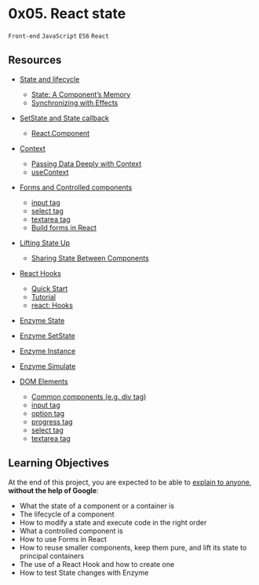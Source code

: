 # 0x05. React state

`Front-end` `JavaScript` `ES6` `React`

## Resources

- [State and lifecycle](https://legacy.reactjs.org/docs/state-and-lifecycle.html)
  - [State: A Component’s Memory](https://react.dev/learn/state-a-components-memory)
  - [Synchronizing with Effects](https://react.dev/learn/synchronizing-with-effects)
- [SetState and State callback](https://legacy.reactjs.org/docs/react-component.html)
  - [React.Component](https://react.dev/reference/react/Component)
- [Context](https://legacy.reactjs.org/docs/context.html)
  - [Passing Data Deeply with Context](https://react.dev/learn/passing-data-deeply-with-context)
  - [useContext](https://react.dev/reference/react/useContext)
- [Forms and Controlled components](https://legacy.reactjs.org/docs/forms.html)
  - [input tag](https://react.dev/reference/react-dom/components/input)
  - [select tag](https://react.dev/reference/react-dom/components/select)
  - [textarea tag](https://react.dev/reference/react-dom/components/textarea)
  - [Build forms in React](https://formik.org/)
- [Lifting State Up](https://legacy.reactjs.org/docs/lifting-state-up.html)
  - [Sharing State Between Components](https://react.dev/learn/sharing-state-between-components)
- [React Hooks](https://legacy.reactjs.org/docs/hooks-overview.html)
  - [Quick Start](https://react.dev/learn)
  - [Tutorial](https://react.dev/learn/tutorial-tic-tac-toe)
  - [react: Hooks](https://react.dev/reference/react)
- [Enzyme State](https://enzymejs.github.io/enzyme/docs/api/ReactWrapper/state.html)
- [Enzyme SetState](https://enzymejs.github.io/enzyme/docs/api/ShallowWrapper/setState.html)
- [Enzyme Instance](https://enzymejs.github.io/enzyme/docs/api/ShallowWrapper/instance.html)
- [Enzyme Simulate](https://enzymejs.github.io/enzyme/docs/api/ShallowWrapper/simulate.html)

- [DOM Elements](https://legacy.reactjs.org/docs/dom-elements.html)
  - [Common components (e.g. div tag)](https://react.dev/reference/react-dom/components/common)
  - [input tag](https://react.dev/reference/react-dom/components/input)
  - [option tag](https://react.dev/reference/react-dom/components/option)
  - [progress tag](https://react.dev/reference/react-dom/components/progress)
  - [select tag](https://react.dev/reference/react-dom/components/select)
  - [textarea tag](https://react.dev/reference/react-dom/components/textarea)

## Learning Objectives

At the end of this project, you are expected to be able to [explain to anyone](https://fs.blog/feynman-learning-technique/), **without the help of Google**:

- What the state of a component or a container is
- The lifecycle of a component
- How to modify a state and execute code in the right order
- What a controlled component is
- How to use Forms in React
- How to reuse smaller components, keep them pure, and lift its state to principal containers
- The use of a React Hook and how to create one
- How to test State changes with Enzyme
